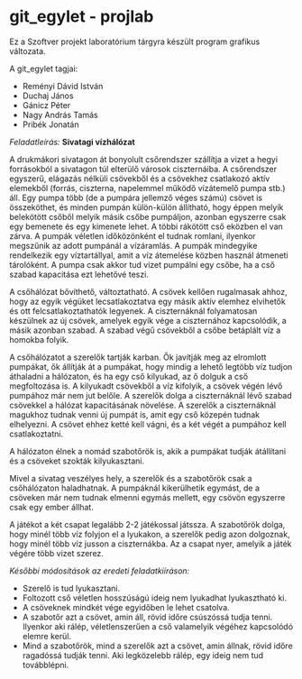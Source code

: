 # git_egylet - projlab
Ez a Szoftver projekt laboratórium tárgyra készült program grafikus változata.

A git_egylet tagjai:
- Reményi Dávid István
- Duchaj János
- Gánicz Péter
- Nagy András Tamás
- Pribék Jonatán

_Feladatleírás:_ **Sivatagi vízhálózat**

A drukmákori sivatagon át bonyolult csőrendszer szállítja a vizet a hegyi forrásokból a sivatagon túl elterülő városok ciszternáiba. A csőrendszer egyszerű, elágazás nélküli csövekből és a csövekhez csatlakozó aktív elemekből (forrás, ciszterna, napelemmel működő vízátemelő pumpa stb.) áll. Egy pumpa több (de a pumpára jellemző véges számú) csövet is összeköthet, és minden pumpán külön-külön állítható, hogy éppen melyik belekötött csőből melyik másik csőbe pumpáljon, azonban egyszerre csak egy bemenete és egy kimenete lehet. A többi rákötött cső eközben el van zárva. A pumpák véletlen időközönként el tudnak romlani, ilyenkor megszűnik az adott pumpánál a vízáramlás. A pumpák mindegyike rendelkezik egy víztartállyal, amit a víz átemelése közben használ átmeneti tárolóként. A pumpa csak akkor tud vizet pumpálni egy csőbe, ha a cső szabad kapacitása ezt lehetővé teszi.

A csőhálózat bővíthető, változtatható. A csövek kellően rugalmasak ahhoz, hogy az egyik végüket lecsatlakoztatva egy másik aktív elemhez elvihetők és ott felcsatlakoztathatók legyenek. A ciszternáknál folyamatosan készülnek az új csövek, amelyek egyik vége a ciszternához kapcsolódik, a másik azonban szabad. A szabad végű csövekből a csőbe betáplált víz a homokba folyik.

A csőhálózatot a szerelők tartják karban. Ők javítják meg az elromlott pumpákat, ők állítják át a pumpákat, hogy mindig a lehető legtöbb víz tudjon áthaladni a hálózaton, és ha egy cső kilyukad, az ő dolguk a cső megfoltozása is. A kilyukadt csövekből a víz kifolyik, a csövek végén lévő pumpához már nem jut belőle. A szerelők dolga a ciszternáknál lévő szabad csövekkel a hálózat kapacitásának növelése. A szerelők a ciszternáknál magukhoz tudnak venni új pumpát is, amit egy cső közepén tudnak elhelyezni. A csövet ehhez ketté kell vágni, és a két végét a pumpához kell csatlakoztatni.

A hálózaton élnek a nomád szabotőrök is, akik a pumpákat tudják átállítani és a csöveket szokták kilyukasztani.

Mivel a sivatag veszélyes hely, a szerelők és a szabotőrök csak a csőhálózaton haladhatnak. A pumpáknál kikerülhetik egymást, de a csöveken már nem tudnak elmenni egymás mellett, egy csövön egyszerre csak egy ember állhat.

A játékot a két csapat legalább 2-2 játékossal játssza. A szabotőrök dolga, hogy minél több víz folyjon el a lyukakon, a szerelők pedig azon dolgoznak, hogy minél több víz jusson a ciszternákba. Az a csapat nyer, amelyik a játék végére több vizet szerez.

_Későbbi módosítások az eredeti feladatkiíráson:_
  - Szerelő is tud lyukasztani.
  - Foltozott cső véletlen hosszúságú ideig nem lyukadhat lyukasztható ki.
  - A csöveknek mindkét vége egyidőben le lehet csatolva.
  - A szabotőr azt a csövet, amin áll, rövid időre csúszóssá tudja tenni. Ilyenkor aki rálép, véletlenszerűen a cső valamelyik végéhez kapcsolódó elemre kerül. 
  - Mind a szabotőrök, mind a szerelők azt a csövet, amin állnak, rövid időre ragadóssá tudják tenni. Aki legközelebb rálép, egy ideig nem tud továbblépni.
